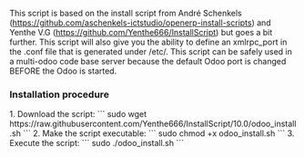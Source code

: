 This script is based on the install script from André Schenkels (https://github.com/aschenkels-ictstudio/openerp-install-scripts) and Yenthe V.G (https://github.com/Yenthe666/InstallScript) but goes a bit further. This script will also give you the ability to define an xmlrpc_port in the .conf file that is generated under /etc/. This script can be safely used in a multi-odoo code base server because the default Odoo port is changed BEFORE the Odoo is started.

<h3>Installation procedure</h3>
1. Download the script:
```
sudo wget https://raw.githubusercontent.com/Yenthe666/InstallScript/10.0/odoo_install.sh
```
2. Make the script executable:
```
sudo chmod +x odoo_install.sh
```
3. Execute the script:
```
sudo ./odoo_install.sh
```
